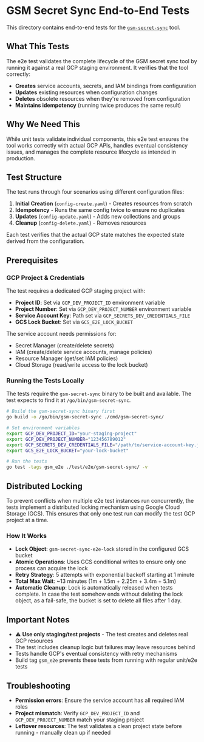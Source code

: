 # GSM Secret Sync End-to-End Tests

This directory contains end-to-end tests for the [`gsm-secret-sync`](../../../cmd/gsm-secret-sync/) tool.

## What This Tests

The e2e test validates the complete lifecycle of the GSM secret sync tool by running it against a real GCP staging environment. It verifies that the tool correctly:

- **Creates** service accounts, secrets, and IAM bindings from configuration
- **Updates** existing resources when configuration changes
- **Deletes** obsolete resources when they're removed from configuration  
- **Maintains idempotency** (running twice produces the same result)

## Why We Need This

While unit tests validate individual components, this e2e test ensures the tool works correctly with actual GCP APIs, handles eventual consistency issues, and manages the complete resource lifecycle as intended in production.

## Test Structure

The test runs through four scenarios using different configuration files:

1. **Initial Creation** (`config-create.yaml`) - Creates resources from scratch
2. **Idempotency** - Runs the same config twice to ensure no duplicates
3. **Updates** (`config-update.yaml`) - Adds new collections and groups
4. **Cleanup** (`config-delete.yaml`) - Removes resources

Each test verifies that the actual GCP state matches the expected state derived from the configuration.

## Prerequisites

### GCP Project & Credentials

The test requires a dedicated GCP staging project with:

- **Project ID**: Set via `GCP_DEV_PROJECT_ID` environment variable
- **Project Number**: Set via `GCP_DEV_PROJECT_NUMBER` environment variable  
- **Service Account Key**: Path set via `GCP_SECRETS_DEV_CREDENTIALS_FILE`
- **GCS Lock Bucket**: Set via `GCS_E2E_LOCK_BUCKET`

The service account needs permissions for:

- Secret Manager (create/delete secrets)
- IAM (create/delete service accounts, manage policies)
- Resource Manager (get/set IAM policies)
- Cloud Storage (read/write access to the lock bucket)

### Running the Tests Locally

The tests require the `gsm-secret-sync` binary to be built and available. The test expects to find it at `/go/bin/gsm-secret-sync`.

```bash
# Build the gsm-secret-sync binary first
go build -o /go/bin/gsm-secret-sync ./cmd/gsm-secret-sync/

# Set environment variables
export GCP_DEV_PROJECT_ID="your-staging-project"
export GCP_DEV_PROJECT_NUMBER="123456789012"
export GCP_SECRETS_DEV_CREDENTIALS_FILE="/path/to/service-account-key.json"
export GCS_E2E_LOCK_BUCKET="your-lock-bucket"

# Run the tests
go test -tags gsm_e2e ./test/e2e/gsm-secret-sync/ -v
```

## Distributed Locking

To prevent conflicts when multiple e2e test instances run concurrently, the tests implement a distributed locking mechanism using Google Cloud Storage (GCS). This ensures that only one test run can modify the test GCP project at a time.

### How It Works

- **Lock Object**: `gsm-secret-sync-e2e-lock` stored in the configured GCS bucket
- **Atomic Operations**: Uses GCS conditional writes to ensure only one process can acquire the lock
- **Retry Strategy**: 5 attempts with exponential backoff starting at 1 minute
- **Total Max Wait**: ~13 minutes (1m + 1.5m + 2.25m + 3.4m + 5.1m)
- **Automatic Cleanup**: Lock is automatically released when tests complete. In case the test somehow ends without deleting the lock object, as a fail-safe, the bucket is set to delete all files after 1 day.

## Important Notes

- ⚠️ **Use only staging/test projects** - The test creates and deletes real GCP resources
- The test includes cleanup logic but failures may leave resources behind
- Tests handle GCP's eventual consistency with retry mechanisms
- Build tag `gsm_e2e` prevents these tests from running with regular unit/e2e tests

## Troubleshooting

- **Permission errors**: Ensure the service account has all required IAM roles
- **Project mismatch**: Verify `GCP_DEV_PROJECT_ID` and `GCP_DEV_PROJECT_NUMBER` match your staging project
- **Leftover resources**: The test validates a clean project state before running - manually clean up if needed
